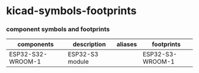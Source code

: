 # kicad-symbols-footprints

### component symbols and footprints

| components        | description     | aliases | footprints       |
| ----------------- | --------------- | ------- | ---------------- |
| ESP32-S32-WROOM-1 | ESP32-S3 module |         | ESP32-S3-WROOM-1 |
